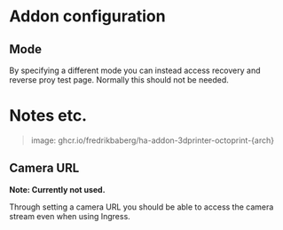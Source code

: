 # Addon configuration

## Mode

By specifying a different mode you can instead access recovery and reverse proy test page. Normally this should not be needed.

# Notes etc.

> image: ghcr.io/fredrikbaberg/ha-addon-3dprinter-octoprint-{arch}

## Camera URL

**Note: Currently not used.**

Through setting a camera URL you should be able to access the camera stream even when using Ingress.
